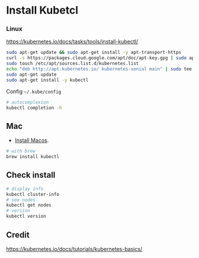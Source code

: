 # Install Kubetcl


### Linux
https://kubernetes.io/docs/tasks/tools/install-kubectl/

```sh
sudo apt-get update && sudo apt-get install -y apt-transport-https
curl -s https://packages.cloud.google.com/apt/doc/apt-key.gpg | sudo apt-key add -
sudo touch /etc/apt/sources.list.d/kubernetes.list
echo "deb http://apt.kubernetes.io/ kubernetes-xenial main" | sudo tee -a /etc/apt/sources.list.d/kubernetes.list
sudo apt-get update
sudo apt-get install -y kubectl
```

Config `~/.kube/config`

```bash
# autocomplexion
kubectl completion -h
```

## Mac

* [Install Macos](https://kubernetes.io/docs/tasks/tools/install-kubectl-macos/).

```sh
# with brew
brew install kubectl
```


## Check install
```bash
# display info
kubectl cluster-info
# see nodes
kubectl get nodes
# version
kubectl version
```

## Credit
https://kubernetes.io/docs/tutorials/kubernetes-basics/
